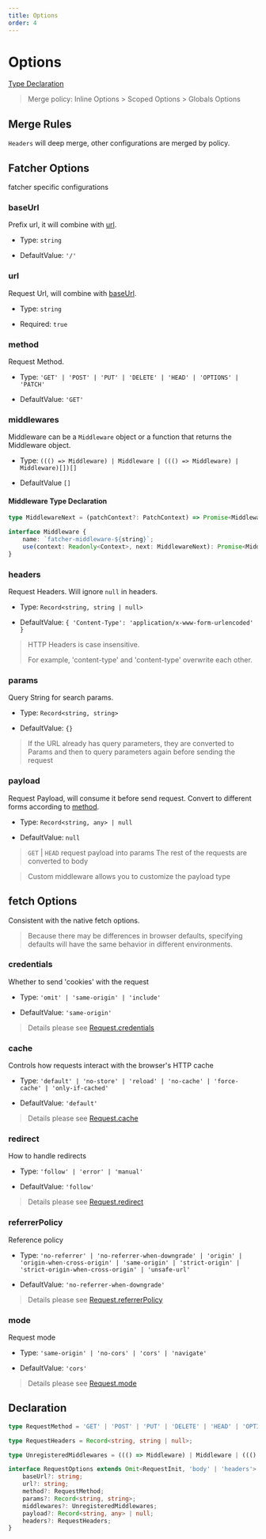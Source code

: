 ```yaml
---
title: Options
order: 4
---
```


# Options

[Type Declaration](#Declaration)

> Merge policy: Inline Options > Scoped Options > Globals Options

## Merge Rules

`Headers` will deep merge, other configurations are merged by policy.

## Fatcher Options

fatcher specific configurations

### baseUrl

Prefix url, it will combine with [url](#url).

-   Type: `string`

-   DefaultValue: `'/'`

### url

Request Url, will combine with [baseUrl](#baseurl).

-   Type: `string`

-   Required: `true`

### method

Request Method.

-   Type: `'GET' | 'POST' | 'PUT' | 'DELETE' | 'HEAD' | 'OPTIONS' | 'PATCH'`

-   DefaultValue: `'GET'`

### middlewares

Middleware can be a `Middleware` object or a function that returns the Middleware object.

-   Type: `((() => Middleware) | Middleware | ((() => Middleware) | Middleware)[])[]`

-   DefaultValue `[]`

#### Middleware Type Declaration

```ts
type MiddlewareNext = (patchContext?: PatchContext) => Promise<MiddlewareResult> | MiddlewareResult;

interface Middleware {
    name: `fatcher-middleware-${string}`;
    use(context: Readonly<Context>, next: MiddlewareNext): Promise<MiddlewareResult> | MiddlewareResult;
}
```

### headers

Request Headers. Will ignore `null` in headers.

-   Type: `Record<string, string | null>`

-   DefaultValue: `{ 'Content-Type': 'application/x-www-form-urlencoded' }`

> HTTP Headers is case insensitive.
>
> For example, 'content-type' and 'content-type' overwrite each other.

### params

Query String for search params.

-   Type: `Record<string, string>`

-   DefaultValue: `{}`

> If the URL already has query parameters, they are converted to Params and then to query parameters again before sending the request

### payload

Request Payload, will consume it before send request. Convert to different forms according to [method](#method).

-   Type: `Record<string, any> | null`

-   DefaultValue: `null`

> `GET` | `HEAD` request payload into params
> The rest of the requests are converted to body

> Custom middleware allows you to customize the payload type

## fetch Options

Consistent with the native fetch options.

> Because there may be differences in browser defaults, specifying defaults will have the same behavior in different environments.

### credentials

Whether to send 'cookies' with the request

-   Type: `'omit' | 'same-origin' | 'include'`

-   DefaultValue: `'same-origin'`

> Details please see [Request.credentials](https://developer.mozilla.org/en-US/docs/Web/API/Request/credentials)

### cache

Controls how requests interact with the browser's HTTP cache

-   Type: `'default' | 'no-store' | 'reload' | 'no-cache' | 'force-cache' | 'only-if-cached'`

-   DefaultValue: `'default'`

> Details please see [Request.cache](https://developer.mozilla.org/en-US/docs/Web/API/Request/cache)

### redirect

How to handle redirects

-   Type: `'follow' | 'error' | 'manual'`

-   DefaultValue: `'follow'`

> Details please see [Request.redirect](https://developer.mozilla.org/en-US/docs/Web/API/Request/redirect)

### referrerPolicy

Reference policy

-   Type: `'no-referrer' | 'no-referrer-when-downgrade' | 'origin' | 'origin-when-cross-origin' | 'same-origin' | 'strict-origin' | 'strict-origin-when-cross-origin' | 'unsafe-url'`

-   DefaultValue: `'no-referrer-when-downgrade'`

> Details please see [Request.referrerPolicy](https://developer.mozilla.org/en-US/docs/Web/API/Request/referrerPolicy)

### mode

Request mode

-   Type: `'same-origin' | 'no-cors' | 'cors' | 'navigate'`

-   DefaultValue: `'cors'`

> Details please see [Request.mode](https://developer.mozilla.org/en-US/docs/Web/API/Request/mode)

## Declaration

```ts
type RequestMethod = 'GET' | 'POST' | 'PUT' | 'DELETE' | 'HEAD' | 'OPTIONS' | 'PATCH';

type RequestHeaders = Record<string, string | null>;

type UnregisteredMiddlewares = ((() => Middleware) | Middleware | ((() => Middleware) | Middleware)[])[];

interface RequestOptions extends Omit<RequestInit, 'body' | 'headers'> {
    baseUrl?: string;
    url?: string;
    method?: RequestMethod;
    params?: Record<string, string>;
    middlewares?: UnregisteredMiddlewares;
    payload?: Record<string, any> | null;
    headers?: RequestHeaders;
}
```
